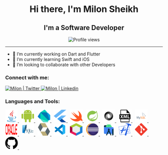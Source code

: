 
<h1 align="center"> Hi there, I'm Milon Sheikh</h1>

<h2 align="center">I'm a Software Developer</h1>

<p align="center">

<a>
<img src="https://komarev.com/ghpvc/?username=milonsheikh88&color=blue" alt="Profile views" width="120" />
</a>
</p>

---
- 🔭 I’m currently working on Dart and Flutter
- 🌱 I’m currently learning Swift and iOS
- 👯 I’m looking to collaborate with other Developers

<h3 align="left">Connect with me:</h3>
<p align="left">
  
<a href="https://twitter.com/M_Sheikh007/" target="_blank">
<img alt="Milon | Twitter" src="https://cdn.jsdelivr.net/npm/simple-icons@v3/icons/twitter.svg"
width="40" height="30"/> 
</a> 
                      
<a href="https://www.linkedin.com/in/milon-sheikh-007/" target="_blank">
<img alt="Milon | Linkedin" src="https://cdn.jsdelivr.net/npm/simple-icons@v3/icons/linkedin.svg"
width="40" height="30"/> 
</a> 

</p>

<h3 align="left">Languages and Tools:</h3>
<p align="left">
  
<a href="https://java.com/en" target="_blank"> 
<img src="https://github.com/milonsheikh88/milonsheikh88/blob/main/Profile-Readme/programming%20languages/java.svg" alt="Java" width="40" height="40"/>
</a>&nbsp;
  
<a href="https://www.android.com" target="_blank"> 
<img src="https://github.com/milonsheikh88/milonsheikh88/blob/main/Profile-Readme/programming%20languages/android.svg" alt="Android" width="40" height="40"/>
</a>&nbsp;
  
<a href="https://dart.dev" target="_blank"> 
<img src="https://github.com/milonsheikh88/milonsheikh88/blob/main/Profile-Readme/programming%20languages/dart.svg" alt="Dart" width="40" height="40"/>
</a>&nbsp;
  
<a href="https://flutter.dev" target="_blank"> 
<img src="https://github.com/milonsheikh88/milonsheikh88/blob/main/Profile-Readme/programming%20languages/flutter.svg" alt="Flutter" width="40" height="40"/>
</a>&nbsp;
  
<a href="https://swift.org" target="_blank"> 
<img src="https://github.com/milonsheikh88/milonsheikh88/blob/main/Profile-Readme/programming%20languages/swift.svg" alt="Swift" width="40" height="40"/>
</a>&nbsp;
  
<a href="https://spring.io/projects/spring-framework" target="_blank"> 
<img src="https://github.com/milonsheikh88/milonsheikh88/blob/main/Profile-Readme/frameworks/spring.svg" alt="Spring" width="40" height="40"/>
</a>&nbsp;
  
<a href="https://www.json.org/json-en.html" target="_blank"> 
<img src="https://github.com/milonsheikh88/milonsheikh88/blob/main/Profile-Readme/others/json.svg" alt="Json" width="40" height="40"/>
</a>&nbsp;

<a href="https://www.xml.com" target="_blank"> 
<img src="https://github.com/milonsheikh88/milonsheikh88/blob/main/Profile-Readme/others/xml.svg" alt="XML" width="40" height="40"/>
</a>&nbsp;
  
<a href="https://www.mysql.com" target="_blank"> 
<img src="https://github.com/milonsheikh88/milonsheikh88/blob/main/Profile-Readme/databases/mysql.svg" alt="Mysql" width="40" height="40"/>
</a>&nbsp;
  
<a href="https://www.oracle.com/database" target="_blank"> 
<img src="https://github.com/milonsheikh88/milonsheikh88/blob/main/Profile-Readme/databases/oracle.svg" alt="Oracle" width="40" height="40"/>
</a>&nbsp;
  

 <a href="https://www.sqlite.org/index.html" target="_blank"> 
<img src="https://github.com/milonsheikh88/milonsheikh88/blob/main/Profile-Readme/databases/sqlite.svg" alt="Sqlite" width="40" height="40"/>
</a>&nbsp;
  
 <a href="https://hibernate.org" target="_blank"> 
<img src="https://github.com/milonsheikh88/milonsheikh88/blob/main/Profile-Readme/databases/hibernate.svg" alt="Hibernate" width="40" height="40"/>
</a>&nbsp;
  
<a href="https://code.visualstudio.com" target="_blank"> 
<img src="https://github.com/milonsheikh88/milonsheikh88/blob/main/Profile-Readme/text%20editors/vscode.svg" alt="Vscode" width="40" height="40"/>
</a>&nbsp;
  
<a href="https://netbeans.apache.org" target="_blank"> 
<img src="https://github.com/milonsheikh88/milonsheikh88/blob/main/Profile-Readme/ides/netbeans.svg" alt="Netbeans" width="40" height="40"/>
</a>&nbsp;
  
<a href="https://www.eclipse.org" target="_blank"> 
<img src="https://github.com/milonsheikh88/milonsheikh88/blob/main/Profile-Readme/ides/eclipse.svg" alt="Eclipse" width="40" height="40"/>
</a>&nbsp;
  
<a href="https://developer.android.com/studio" target="_blank"> 
<img src="https://github.com/milonsheikh88/milonsheikh88/blob/main/Profile-Readme/ides/android-studio.svg" alt="Android Studio" width="40" height="40"/>
</a>&nbsp;
  
<a href="https://developer.apple.com/xcode" target="_blank"> 
<img src="https://github.com/milonsheikh88/milonsheikh88/blob/main/Profile-Readme/ides/xcode.svg" alt="Xcode" width="40" height="40"/>
</a>&nbsp;
  
<a href="https://git-scm.com" target="_blank"> 
<img src="https://github.com/milonsheikh88/milonsheikh88/blob/main/Profile-Readme/others/git.svg" alt="Git" width="40" height="40"/>
</a>&nbsp;
  
<a href="https://github.com" target="_blank"> 
<img src="https://github.com/milonsheikh88/milonsheikh88/blob/main/Profile-Readme/others/github.svg" alt="Github" width="40" height="40"/>
</a>&nbsp;

</p>

